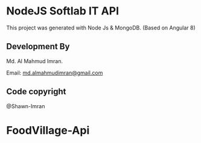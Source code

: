 # NodeJS Softlab IT API

This project was generated with Node Js & MongoDB.
(Based on Angular 8)

## Development By

Md. Al Mahmud Imran.

Email: md.almahmudimran@gmail.com

## Code copyright
@Shawn-Imran

# FoodVillage-Api

